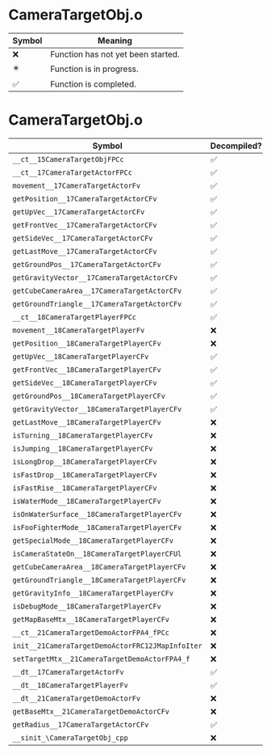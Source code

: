 # CameraTargetObj.o
| Symbol | Meaning 
| ------------- | ------------- 
| :x: | Function has not yet been started. 
| :eight_pointed_black_star: | Function is in progress. 
| :white_check_mark: | Function is completed. 


# CameraTargetObj.o
| Symbol | Decompiled? |
| ------------- | ------------- |
| `__ct__15CameraTargetObjFPCc` | :white_check_mark: |
| `__ct__17CameraTargetActorFPCc` | :white_check_mark: |
| `movement__17CameraTargetActorFv` | :white_check_mark: |
| `getPosition__17CameraTargetActorCFv` | :white_check_mark: |
| `getUpVec__17CameraTargetActorCFv` | :white_check_mark: |
| `getFrontVec__17CameraTargetActorCFv` | :white_check_mark: |
| `getSideVec__17CameraTargetActorCFv` | :white_check_mark: |
| `getLastMove__17CameraTargetActorCFv` | :white_check_mark: |
| `getGroundPos__17CameraTargetActorCFv` | :white_check_mark: |
| `getGravityVector__17CameraTargetActorCFv` | :white_check_mark: |
| `getCubeCameraArea__17CameraTargetActorCFv` | :white_check_mark: |
| `getGroundTriangle__17CameraTargetActorCFv` | :white_check_mark: |
| `__ct__18CameraTargetPlayerFPCc` | :white_check_mark: |
| `movement__18CameraTargetPlayerFv` | :x: |
| `getPosition__18CameraTargetPlayerCFv` | :x: |
| `getUpVec__18CameraTargetPlayerCFv` | :white_check_mark: |
| `getFrontVec__18CameraTargetPlayerCFv` | :white_check_mark: |
| `getSideVec__18CameraTargetPlayerCFv` | :white_check_mark: |
| `getGroundPos__18CameraTargetPlayerCFv` | :white_check_mark: |
| `getGravityVector__18CameraTargetPlayerCFv` | :white_check_mark: |
| `getLastMove__18CameraTargetPlayerCFv` | :x: |
| `isTurning__18CameraTargetPlayerCFv` | :x: |
| `isJumping__18CameraTargetPlayerCFv` | :x: |
| `isLongDrop__18CameraTargetPlayerCFv` | :x: |
| `isFastDrop__18CameraTargetPlayerCFv` | :x: |
| `isFastRise__18CameraTargetPlayerCFv` | :x: |
| `isWaterMode__18CameraTargetPlayerCFv` | :x: |
| `isOnWaterSurface__18CameraTargetPlayerCFv` | :x: |
| `isFooFighterMode__18CameraTargetPlayerCFv` | :x: |
| `getSpecialMode__18CameraTargetPlayerCFv` | :x: |
| `isCameraStateOn__18CameraTargetPlayerCFUl` | :x: |
| `getCubeCameraArea__18CameraTargetPlayerCFv` | :x: |
| `getGroundTriangle__18CameraTargetPlayerCFv` | :x: |
| `getGravityInfo__18CameraTargetPlayerCFv` | :x: |
| `isDebugMode__18CameraTargetPlayerCFv` | :x: |
| `getMapBaseMtx__18CameraTargetPlayerCFv` | :x: |
| `__ct__21CameraTargetDemoActorFPA4_fPCc` | :x: |
| `init__21CameraTargetDemoActorFRC12JMapInfoIter` | :x: |
| `setTargetMtx__21CameraTargetDemoActorFPA4_f` | :x: |
| `__dt__17CameraTargetActorFv` | :white_check_mark: |
| `__dt__18CameraTargetPlayerFv` | :white_check_mark: |
| `__dt__21CameraTargetDemoActorFv` | :x: |
| `getBaseMtx__21CameraTargetDemoActorCFv` | :x: |
| `getRadius__17CameraTargetActorCFv` | :white_check_mark: |
| `__sinit_\CameraTargetObj_cpp` | :x: |
